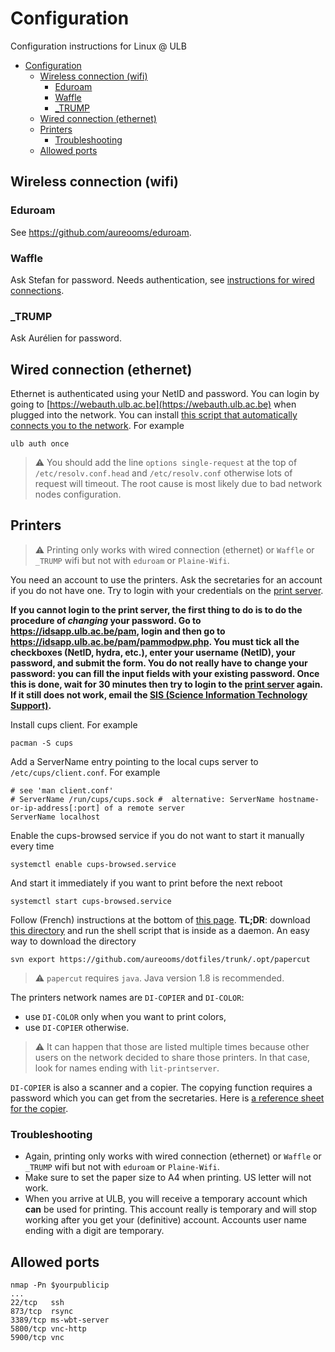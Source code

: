 # Configuration
Configuration instructions for Linux @ ULB

- [Configuration](#configuration)
  * [Wireless connection (wifi)](#wireless-connection-wifi)
    + [Eduroam](#eduroam)
    + [Waffle](#waffle)
    + [\_TRUMP](#_trump)
  * [Wired connection (ethernet)](#wired-connection-ethernet)
  * [Printers](#printers)
    + [Troubleshooting](#troubleshooting)
  * [Allowed ports](#allowed-ports)

## Wireless connection (wifi)

### Eduroam
See https://github.com/aureooms/eduroam.

### Waffle
Ask Stefan for password. Needs authentication, see [instructions for wired connections](https://github.com/ulb/cs-config-for-linux/blob/master/README.md#wired-connection-ethernet).

### \_TRUMP
Ask Aurélien for password.

## Wired connection (ethernet)

Ethernet is authenticated using your NetID and password. You can login by going to [https://webauth.ulb.ac.be](https://webauth.ulb.ac.be) when plugged into the network. You can install [this script that automatically connects you to the network](https://github.com/aureooms-ulb/ulb). For example

    ulb auth once
    
> :warning: You should add the line `options single-request` at the top of `/etc/resolv.conf.head` and `/etc/resolv.conf` otherwise lots of request will timeout. The root cause is most likely due to bad network nodes configuration.

## Printers

> :warning: Printing only works with wired connection (ethernet) or `Waffle` or `_TRUMP` wifi but not with `eduroam` or `Plaine-Wifi`.

You need an account to use the printers. Ask the secretaries for an account if you do not have one. Try to login with your credentials on the [print server](https://fscd-printserver.ulb.ac.be:9192/user).

**If you cannot login to the print server, the first thing to do is to do the procedure of *changing* your password.
Go to https://idsapp.ulb.ac.be/pam, login and then go to https://idsapp.ulb.ac.be/pam/pammodpw.php. You must tick all the checkboxes (NetID, hydra, etc.), enter your username (NetID), your password, and submit the form. You do not really have to change your password: you can fill the input fields with your existing password. Once this is done, wait for 30 minutes then try to login to the [print server](https://fscd-printserver.ulb.ac.be:9192/user) again. If it still does not work, email the [SIS (Science Information Technology Support)](mailto:sis@ulb.ac.be).**

Install cups client. For example

    pacman -S cups

Add a ServerName entry pointing to the local cups server to `/etc/cups/client.conf`. For example

    # see 'man client.conf'
    # ServerName /run/cups/cups.sock #  alternative: ServerName hostname-or-ip-address[:port] of a remote server
    ServerName localhost    

Enable the cups-browsed service if you do not want to start it manually every time

    systemctl enable cups-browsed.service
    
And start it immediately if you want to print before the next reboot

    systemctl start cups-browsed.service

Follow (French) instructions at the bottom of [this page](http://sis.ulb.ac.be/dokuwiki/doku.php?id=ppcfsc). __TL;DR__: download [this directory](https://github.com/aureooms/dotfiles/tree/master/opt/papercut) and run the shell script that is inside as a daemon. An easy way to download the directory

    svn export https://github.com/aureooms/dotfiles/trunk/.opt/papercut
    
> :warning: `papercut` requires `java`. Java version 1.8 is recommended.
    
The printers network names are `DI-COPIER` and `DI-COLOR`:

  - use `DI-COLOR` only when you want to print colors,
  - use `DI-COPIER` otherwise.
  
> :warning: It can happen that those are listed multiple times because other users on the network decided to share those printers. In that case, look for names ending with `lit-printserver`.
  
`DI-COPIER` is also a scanner and a copier. The copying function requires a password which you can get from the secretaries. Here is [a reference sheet for the copier](https://ipfs.io/ipfs/QmNVBjifKRUR5AG3b5oDNgtnDe4uFLJ27Xo9PhkB7dU1bR).

### Troubleshooting

  - Again, printing only works with wired connection (ethernet) or `Waffle` or `_TRUMP` wifi but not with `eduroam` or `Plaine-Wifi`.
  - Make sure to set the paper size to A4 when printing. US letter will not work.
  - When you arrive at ULB, you will receive a temporary account which __can__ be used for printing. This account really is temporary and will stop working after you get your (definitive) account. Accounts user name ending with a digit are temporary.
    
## Allowed ports

    nmap -Pn $yourpublicip
    ...
    22/tcp   ssh
    873/tcp  rsync
    3389/tcp ms-wbt-server
    5800/tcp vnc-http
    5900/tcp vnc
